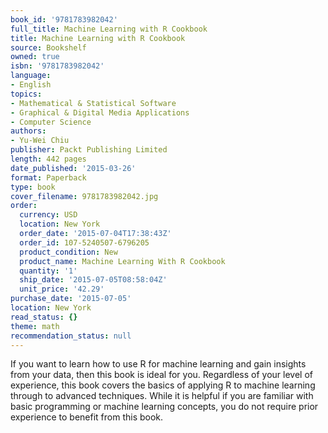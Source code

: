 ```yaml
---
book_id: '9781783982042'
full_title: Machine Learning with R Cookbook
title: Machine Learning with R Cookbook
source: Bookshelf
owned: true
isbn: '9781783982042'
language:
- English
topics:
- Mathematical & Statistical Software
- Graphical & Digital Media Applications
- Computer Science
authors:
- Yu-Wei Chiu
publisher: Packt Publishing Limited
length: 442 pages
date_published: '2015-03-26'
format: Paperback
type: book
cover_filename: 9781783982042.jpg
order:
  currency: USD
  location: New York
  order_date: '2015-07-04T17:38:43Z'
  order_id: 107-5240507-6796205
  product_condition: New
  product_name: Machine Learning With R Cookbook
  quantity: '1'
  ship_date: '2015-07-05T08:58:04Z'
  unit_price: '42.29'
purchase_date: '2015-07-05'
location: New York
read_status: {}
theme: math
recommendation_status: null
---
```

If you want to learn how to use R for machine learning and gain insights from your data, then this book is ideal for you. Regardless of your level of experience, this book covers the basics of applying R to machine learning through to advanced techniques. While it is helpful if you are familiar with basic programming or machine learning concepts, you do not require prior experience to benefit from this book.
